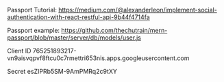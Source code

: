 Passport Tutorial:
https://medium.com/@alexanderleon/implement-social-authentication-with-react-restful-api-9b44f4714fa

Passport example: 
https://github.com/thechutrain/mern-passport/blob/master/server/db/models/user.js

Client ID
765251893217-vn9aisvqpvf8ftcu0c7rmettri653nis.apps.googleusercontent.com

Secret
esZIPRb5SM-9AmPMRq2c9tXY

